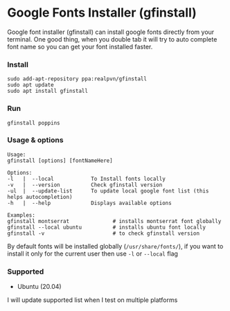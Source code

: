 # Google Fonts Installer (gfinstall)
Google font installer (gfinstall) can install google fonts directly from your terminal.
One good thing, when you double tab it will try to auto complete font name so you can get your font installed faster.

### Install
```
sudo add-apt-repository ppa:realpvn/gfinstall
sudo apt update
sudo apt install gfinstall
```

### Run
```
gfinstall poppins
```

### Usage & options
```
Usage:
gfinstall [options] [fontNameHere]

Options:
-l   |  --local            To Install fonts locally
-v   |  --version          Check gfinstall version
-ul  |  --update-list      To update local google font list (this helps autocompletion)
-h   |  --help             Displays available options

Examples:
gfinstall montserrat              # installs montserrat font globally
gfinstall --local ubuntu          # installs ubuntu font locally
gfinstall -v                      # to check gfinstall version
```
By default fonts will be installed globally (`/usr/share/fonts/`), if you want to install it only for the current user then use `-l` or `--local` flag

### Supported
- Ubuntu (20.04)

I will update supported list when I test on multiple platforms

